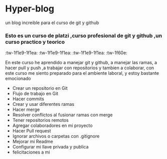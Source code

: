 # Hyper-blog
un blog increible para el curso de git y github

### Esto es un curso de platzi ,curso profesional de git y github ,un curso practico y teorico

:tw-1f1e9-1f1ea: :tw-1f1e9-1f1ea: :tw-1f1e9-1f1ea: :tw-1f60e:

En este curso he aprendido a manejar git y github, a manejar las ramas, a hacer pull y push ,a trabajar con repositorios y tambien a colaborar,  con este curso me siento preparado para el ambiente laboral, y estoy bastante emocionado

- Crear un repositorio en Git
- Flujo de trabajo en Git
- Hacer commits
- Crear y usar diferentes ramas
- Hacer merge
- Resolver conflictos al fusionar ramas con merge
- Tener repositorios remotos
- Agregar colaboradores en mi proyecto
- Hacer Pull request
- Ignorar archivos o carpetas con .gitignore
- Mejorar mi Readme
- Configurar mi llave privada y publica 
- felicitaciones  a mi